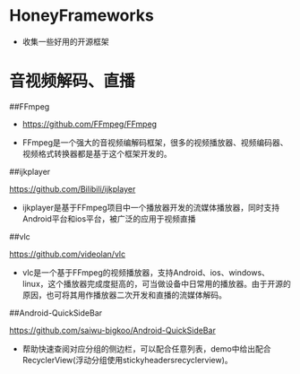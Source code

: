 # HoneyFrameworks
* 收集一些好用的开源框架
# 音视频解码、直播
##FFmpeg

* https://github.com/FFmpeg/FFmpeg

*  FFmpeg是一个强大的音视频编解码框架，很多的视频播放器、视频编码器、视频格式转换器都是基于这个框架开发的。

##ijkplayer

https://github.com/Bilibili/ijkplayer

*  ijkplayer是基于FFmpeg项目中一个播放器开发的流媒体播放器，同时支持Android平台和ios平台，被广泛的应用于视频直播

##vlc

https://github.com/videolan/vlc

*  vlc是一个基于FFmpeg的视频播放器，支持Android、ios、windows、linux，这个播放器完成度挺高的，可当做设备中日常用的播放器。由于开源的原因，也可将其用作播放器二次开发和直播的流媒体解码。

##Android-QuickSideBar

https://github.com/saiwu-bigkoo/Android-QuickSideBar
* 帮助快速查阅对应分组的侧边栏，可以配合任意列表，demo中给出配合RecyclerView(浮动分组使用stickyheadersrecyclerview)。
